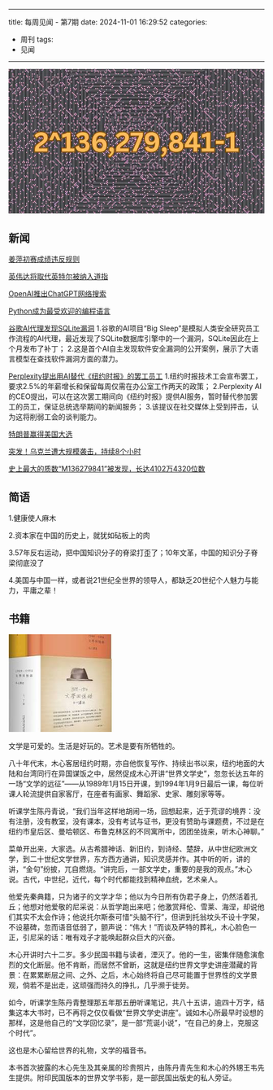 
---
title: 每周见闻 - 第7期
date: 2024-11-01 16:29:52
categories:
- 周刊
tags:
- 见闻
---

![](/images/2024110704.webp)

## 新闻
[姜萍初赛成绩违反规则](https://m.weibo.cn/search?containerid=231522type%3D1%26t%3D10%26q%3D%23%E5%A7%9C%E8%90%8D%E5%88%9D%E8%B5%9B%E6%88%90%E7%BB%A9%E8%BF%9D%E5%8F%8D%E8%A7%84%E5%88%99%23&extparam=%23%E5%A7%9C%E8%90%8D%E5%88%9D%E8%B5%9B%E6%88%90%E7%BB%A9%E8%BF%9D%E5%8F%8D%E8%A7%84%E5%88%99%23)

[英伟达将取代英特尔被纳入道指](https://cn.wsj.com/articles/%E8%8B%B1%E4%BC%9F%E8%BE%BE%E5%B0%86%E5%8F%96%E4%BB%A3%E8%8B%B1%E7%89%B9%E5%B0%94%E5%8A%A0%E5%85%A5%E9%81%93%E6%8C%87-228cfb55)

[OpenAI推出ChatGPT网络搜索](https://www.wired.com/story/chatgpt-ai-search-update-openai/?utm_source=www.threenhalf.com&utm_medium=referral&utm_campaign=openai-chatgpt-meta)

[Python成为最受欢迎的编程语言](https://github.blog/news-insights/octoverse/octoverse-2024/?utm_source=www.threenhalf.com&utm_medium=referral&utm_campaign=openai-chatgpt-meta)

[谷歌AI代理发现SQLite漏洞](https://au.pcmag.com/ai/108079/googles-big-sleep-ai-project-uncovers-real-software-vulnerabilities)
1.谷歌的AI项目“Big Sleep”是模拟人类安全研究员工作流程的AI代理，最近发现了SQLite数据库引擎中的一个漏洞，SQLite因此在上个月发布了补丁；
2.这是首个AI自主发现软件安全漏洞的公开案例，展示了大语言模型在查找软件漏洞方面的潜力。

[Perplexity提出用AI替代《纽约时报》的罢工员工](https://techcrunch.com/2024/11/04/perplexity-ceo-offers-ai-companys-services-to-replace-striking-nyt-staff/?utm_source=www.threenhalf.com&utm_medium=referral&utm_campaign=ai-sqlite-uber-gps)
1.纽约时报技术工会宣布罢工，要求2.5%的年薪增长和保留每周仅需在办公室工作两天的政策；
2.Perplexity AI的CEO提出，可以在这次罢工期间向《纽约时报》提供AI服务，暂时替代参加罢工的员工，保证总统选举期间的新闻服务；
3.该提议在社交媒体上受到抨击，认为这将削弱工会的谈判能力。

[特朗普赢得美国大选](https://news.ifeng.com/c/8eIBMI3Wvl5)

[突发！乌克兰遭大规模袭击，持续8个小时](https://mp.weixin.qq.com/s/HS9Fx1Nwg_IAT24bAJAXLw)

[史上最大的质数“M136279841”被发现，长达4102万4320位数](https://www.163.com/dy/article/JF9HFDUG0514B52J.html)



## 简语

1.健康使人麻木

2.资本家在中国的历史上，就犹如砧板上的肉

3.57年反右运动，把中国知识分子的脊梁打歪了；10年文革，中国的知识分子脊梁彻底没了

4.美国与中国一样，或者说21世纪全世界的领导人，都缺乏20世纪个人魅力与能力，平庸之辈！

## 书籍

![文学回忆录](/images/wenxuehuiyilu.jfif)

文学是可爱的。生活是好玩的。艺术是要有所牺牲的。

八十年代末，木心客居纽约时期，亦自他恢复写作、持续出书以来，纽约地面的大陆和台湾同行在异国谋饭之中，居然促成木心开讲“世界文学史”，忽忽长达五年的一场“文学的远征”——从1989年1月15日开课，到1994年1月9日最后一课，每位听课人轮流提供自家客厅，在座者有画家、舞蹈家、史家、雕刻家等等。

听课学生陈丹青说，“我们当年这样地胡闹一场，回想起来，近于荒谬的境界：没有注册，没有教室，没有课本，没有考试与证书，更没有赞助与课题费，不过是在纽约市皇后区、曼哈顿区、布鲁克林区的不同寓所中，团团坐拢来，听木心神聊。”

菜单开出来，大家选。从古希腊神话、新旧约，到诗经、楚辞，从中世纪欧洲文学，到二十世纪文学世界，东方西方通讲，知识灵感并作。其中听的听，讲的讲，“金句”纷披，兀自燃烧。“讲完后，一部文学史，重要的是我的观点。”木心说。古代，中世纪，近代，每个时代都能找到精神血统，艺术亲人。

他爱先秦典籍，只为诸子的文学才华；他以为今日所有伪君子身上，仍然活着孔丘；他想对他爱敬的尼采说：从哲学跑出来吧；他激赏拜伦、雪莱、海涅，却说他们其实不太会作诗；他说托尔斯泰可惜“头脑不行”，但讲到托翁坟头不设十字架，不设墓碑，忽而语音低弱了，颤声说：“伟大！”而谈及萨特的葬礼，木心脸色一正，引尼采的话：唯有戏子才能唤起群众巨大的兴奋。

木心开讲时六十二岁。多少民国书籍与读者，湮灭了。他的一生，密集伴随愈演愈烈的文化断层。他不肯断，而居然不曾断，这就是纽约世界文学史讲座潜藏的背景：在累累断层之间、之外、之后，木心始终将自己尽可能置于世界性的文学景观，倘若不是出走，这顽强而持久的挣扎，几乎濒于徒劳。

如今，听课学生陈丹青整理那五年那五册听课笔记，共八十五讲，逾四十万字，结集这本大书时，已不再将之仅仅看做“世界文学史讲座”。诚如木心所最早时设想的那样，这是他自己的“文学回忆录”，是一部“荒诞小说”，“在自己的身上，克服这个时代”。

这也是木心留给世界的礼物，文学的福音书。

本书首次披露的木心先生及其亲属的珍贵照片，由陈丹青先生和木心的外甥王韦先生提供。附印民国版本的世界文学书影，是一部民国出版史的私人旁证。




